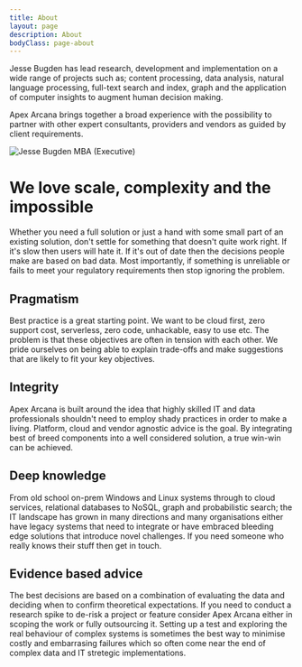 ```yaml
---
title: About
layout: page
description: About
bodyClass: page-about
---
```


Jesse Bugden has lead research, development and implementation on a wide range of projects such as;
content processing, data analysis, natural language processing, full-text search and index, graph and
the application of computer insights to augment human decision making.

Apex Arcana brings together a broad experience with the possibility to partner with other expert consultants, providers and vendors as guided by client requirements.

![Jesse Bugden MBA (Executive)](/images/jesse_square_730.jpg)

# We love scale, complexity and the impossible #

Whether you need a full solution or just a hand with some small part of an existing solution, don't settle for something that doesn't quite work right. If it's slow then users will hate it. If it's out of date then the decisions people make are based on bad data. Most importantly, if something is unreliable or fails to meet your regulatory requirements then stop ignoring the problem.

## Pragmatism ##

Best practice is a great starting point. We want to be cloud first, zero support cost, serverless, zero code, unhackable, easy to use etc. The problem is that these objectives are often in tension with each other. We pride ourselves on being able to explain trade-offs and make suggestions that are likely to fit your key objectives.

## Integrity ##

Apex Arcana is built around the idea that highly skilled IT and data professionals shouldn't need to employ shady practices in order to make a living. Platform, cloud and vendor agnostic advice is the goal. By integrating best of breed components into a well considered solution, a true win-win can be achieved.

## Deep knowledge ##

From old school on-prem Windows and Linux systems through to cloud services, relational databases to NoSQL, graph and probabilistic search; the IT landscape has grown in many directions and many organisations either have legacy systems that need to integrate or have embraced bleeding edge solutions that introduce novel challenges. If you need someone who really knows their stuff then get in touch. 

## Evidence based advice ##

The best decisions are based on a combination of evaluating the data and deciding when to confirm theoretical expectations. If you need to conduct a research spike to de-risk a project or feature consider Apex Arcana either in scoping the work or fully outsourcing it. Setting up a test and exploring the real behaviour of complex systems is sometimes the best way to minimise costly and embarrasing failures which so often come near the end of complex data and IT stretegic implementations. 